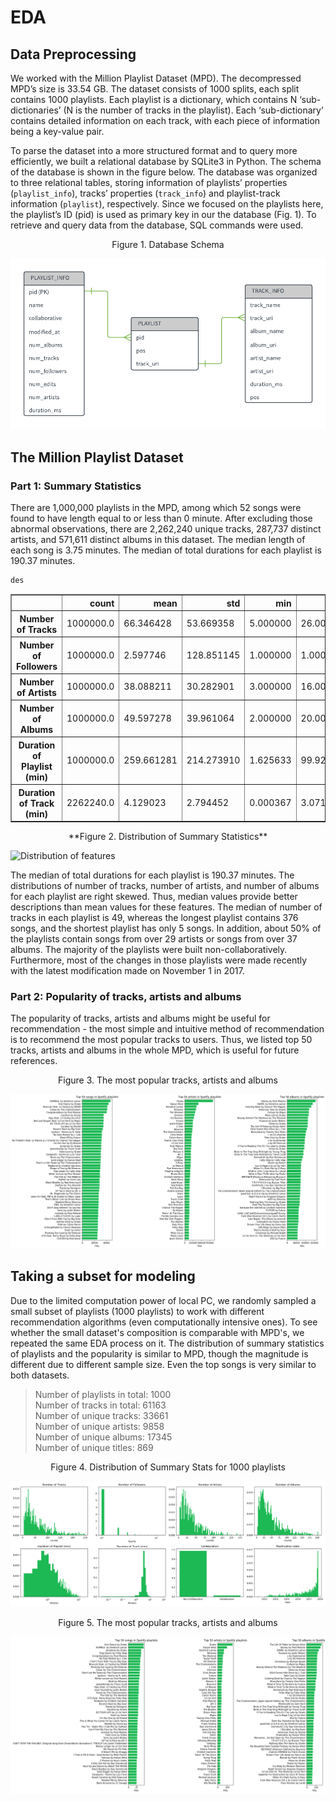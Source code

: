 
# EDA

## Data Preprocessing

We worked with the Million Playlist Dataset (MPD). The decompressed MPD’s size is 33.54 GB. The dataset consists of 1000 splits, each split contains 1000 playlists. Each playlist is a dictionary, which contains N ‘sub-dictionaries’ (N is the number of tracks in the playlist). Each ‘sub-dictionary’ contains detailed information on each track, with each piece of information being a key-value pair. 

To parse the dataset into a more structured format and to query more efficiently, we built a relational database by SQLite3 in Python. The schema of the database is shown in the figure below. The database was organized to three relational tables, storing information of playlists’ properties (`playlist_info`), tracks’ properties (`track_info`) and playlist-track information (`playlist`), respectively. Since we focused on the playlists here, the playlist’s ID (pid) is used as primary key in our the database (Fig. 1). To retrieve and query data from the database, SQL commands were used.

<center>Figure 1. Database Schema</center>

![db_schema](notebooks/fig/db_schema.png)

## The Million Playlist Dataset
### Part 1: Summary Statistics

There are 1,000,000 playlists in the MPD, among which 52 songs were found to have length equal to or less than 0 minute. After excluding those abnormal observations, there are 2,262,240 unique tracks, 287,737 distinct artists, and 571,611 distinct albums in this dataset. The median length of each song is 3.75 minutes. The median of total durations for each playlist is 190.37 minutes. 



```python
des
```





<div>
<style scoped>
    .dataframe tbody tr th:only-of-type {
        vertical-align: middle;
    }

    .dataframe tbody tr th {
        vertical-align: top;
    }
    
    .dataframe thead th {
        text-align: right;
    }
</style>
<table border="1" class="dataframe">
  <thead>
    <tr style="text-align: right;">
      <th></th>
      <th>count</th>
      <th>mean</th>
      <th>std</th>
      <th>min</th>
      <th>25%</th>
      <th>50%</th>
      <th>75%</th>
      <th>max</th>
    </tr>
  </thead>
  <tbody>
    <tr>
      <th>Number of Tracks</th>
      <td>1000000.0</td>
      <td>66.346428</td>
      <td>53.669358</td>
      <td>5.000000</td>
      <td>26.000000</td>
      <td>49.000000</td>
      <td>92.000000</td>
      <td>376.000000</td>
    </tr>
    <tr>
      <th>Number of Followers</th>
      <td>1000000.0</td>
      <td>2.597746</td>
      <td>128.851145</td>
      <td>1.000000</td>
      <td>1.000000</td>
      <td>1.000000</td>
      <td>1.000000</td>
      <td>71643.000000</td>
    </tr>
    <tr>
      <th>Number of Artists</th>
      <td>1000000.0</td>
      <td>38.088211</td>
      <td>30.282901</td>
      <td>3.000000</td>
      <td>16.000000</td>
      <td>29.000000</td>
      <td>52.000000</td>
      <td>238.000000</td>
    </tr>
    <tr>
      <th>Number of Albums</th>
      <td>1000000.0</td>
      <td>49.597278</td>
      <td>39.961064</td>
      <td>2.000000</td>
      <td>20.000000</td>
      <td>37.000000</td>
      <td>68.000000</td>
      <td>244.000000</td>
    </tr>
    <tr>
      <th>Duration of Playlist (min)</th>
      <td>1000000.0</td>
      <td>259.661281</td>
      <td>214.273910</td>
      <td>1.625633</td>
      <td>99.923050</td>
      <td>190.373967</td>
      <td>357.228129</td>
      <td>10584.563200</td>
    </tr>
    <tr>
      <th>Duration of Track (min)</th>
      <td>2262240.0</td>
      <td>4.129023</td>
      <td>2.794452</td>
      <td>0.000367</td>
      <td>3.071333</td>
      <td>3.754667</td>
      <td>4.638433</td>
      <td>345.742917</td>
    </tr>
  </tbody>
</table>
</div>



<center>**Figure 2. Distribution of Summary Statistics**</center>

![Distribution of features](fig/distri_full.png)

The median of total durations for each playlist is 190.37 minutes. The distributions of number of tracks, number of artists, and number of albums for each playlist are right skewed. Thus, median values provide better descriptions than mean values for these features. The median of number of tracks in each playlist is 49, whereas the longest playlist contains 376 songs, and the shortest playlist has only 5 songs. In addition, about 50% of the playlists contain songs from over 29 artists or songs from over 37 albums. The majority of the playlists were built non-collaboratively. Furthermore, most of the changes in those playlists were made recently with the latest modification made on November 1 in 2017. 

### Part 2: Popularity of tracks, artists and albums

The popularity of tracks, artists and albums might be useful for recommendation - the most simple and intuitive method of recommendation is to recommend the most popular tracks to users. Thus, we listed top 50 tracks, artists and albums in the whole MPD, which is useful for future references. 

<center>Figure 3. The most popular tracks, artists and albums</center>

![Top hits](notebooks/fig/tophits_full.png)

## Taking a subset for modeling

Due to the limited computation power of local PC, we randomly sampled a small subset of playlists (1000 playlists) to work with different recommendation algorithms (even computationally intensive ones). To see whether the small dataset's composition is comparable with MPD's, we repeated the same EDA process on it. The distribution of summary statistics of playlists and the popularity is similar to MPD, though the magnitude is different due to different sample size. Even the top songs is very similar to both datasets.  

>Number of playlists in total: 1000   
Number of tracks in total: 61163    
Number of unique tracks: 33661    
Number of unique artists: 9858   
Number of unique albums: 17345   
Number of unique titles: 869    

<center>Figure 4. Distribution of Summary Stats for 1000 playlists</center>

![Distribution fo Summary Stats](notebooks/fig/Distribution_1K.png)

<center>Figure 5. The most popular tracks, artists and albums</center>

![Top hits](notebooks/fig/Tophits_1K.png)
